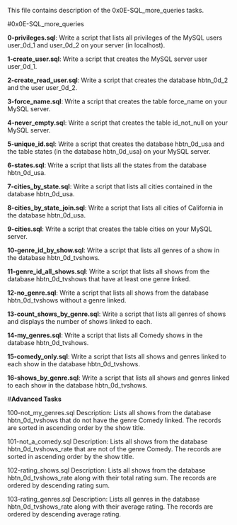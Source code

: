 This file contains description of the 0x0E-SQL_more_queries tasks.

#0x0E-SQL_more_queries


**0-privileges.sql**:
Write a script that lists all privileges of the MySQL users user_0d_1 and user_0d_2 on your server (in localhost).

**1-create_user.sql**:
Write a script that creates the MySQL server user user_0d_1.

**2-create_read_user.sql**:
Write a script that creates the database hbtn_0d_2 and the user user_0d_2.

**3-force_name.sql**:
Write a script that creates the table force_name on your MySQL server.

**4-never_empty.sql**:
Write a script that creates the table id_not_null on your MySQL server.

**5-unique_id.sql**:
Write a script that creates the database hbtn_0d_usa and the table states (in the database hbtn_0d_usa) on your MySQL server.

**6-states.sql**:
Write a script that lists all the states from the database hbtn_0d_usa.

**7-cities_by_state.sql**:
Write a script that lists all cities contained in the database hbtn_0d_usa.

**8-cities_by_state_join.sql**:
Write a script that lists all cities of California in the database hbtn_0d_usa.

**9-cities.sql**:
Write a script that creates the table cities on your MySQL server.

**10-genre_id_by_show.sql**:
Write a script that lists all genres of a show in the database hbtn_0d_tvshows.

**11-genre_id_all_shows.sql**:
Write a script that lists all shows from the database hbtn_0d_tvshows that have at least one genre linked.

**12-no_genre.sql**:
Write a script that lists all shows from the database hbtn_0d_tvshows without a genre linked.

**13-count_shows_by_genre.sql**:
Write a script that lists all genres of shows and displays the number of shows linked to each.

**14-my_genres.sql**:
Write a script that lists all Comedy shows in the database hbtn_0d_tvshows.

**15-comedy_only.sql**:
Write a script that lists all shows and genres linked to each show in the database hbtn_0d_tvshows.

**16-shows_by_genre.sql**:
Write a script that lists all shows and genres linked to each show in the database hbtn_0d_tvshows.


#**Advanced Tasks**

100-not_my_genres.sql
Description: Lists all shows from the database hbtn_0d_tvshows that do not have the genre Comedy linked. The records are sorted in ascending order by the show title.

101-not_a_comedy.sql
Description: Lists all shows from the database hbtn_0d_tvshows_rate that are not of the genre Comedy. The records are sorted in ascending order by the show title.

102-rating_shows.sql
Description: Lists all shows from the database hbtn_0d_tvshows_rate along with their total rating sum. The records are ordered by descending rating sum.

103-rating_genres.sql
Description: Lists all genres in the database hbtn_0d_tvshows_rate along with their average rating. The records are ordered by descending average rating.


